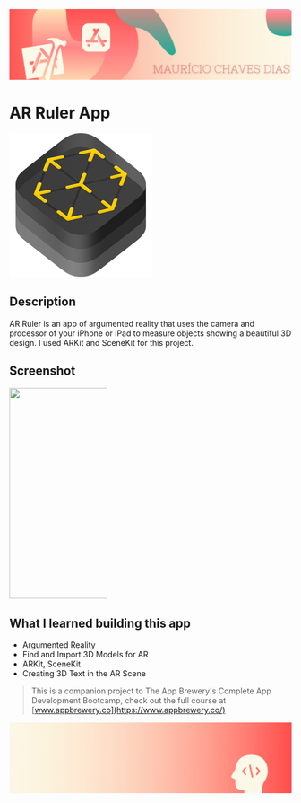 
![Begin Banner](Documentation/readme-begin-banner-mau.png)

#  AR Ruler App
 
 <img src= Documentation/ARKit.png  height="256" width="256">

## Description

AR Ruler is an app of argumented reality that uses the camera and processor of your iPhone or iPad to measure objects showing a beautiful 3D design. I used ARKit and SceneKit for this project. 


## Screenshot

<img src= Documentation/Screenshot1.gif  height="375" width="175">



## What I learned building this app
* Argumented Reality
* Find and Import 3D Models for AR
* ARKit, SceneKit
* Creating 3D Text in the AR Scene







>This is a companion project to The App Brewery's Complete App Development Bootcamp, check out the full course at [www.appbrewery.co](https://www.appbrewery.co/)

![End Banner](Documentation/readme-end-banner-mau.png)
